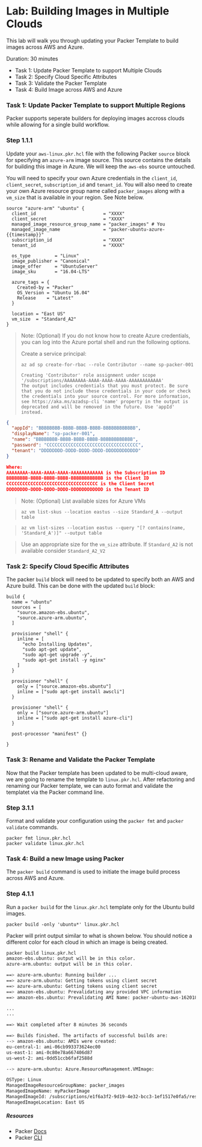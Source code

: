 # Lab: Building Images in Multiple Clouds
This lab will walk you through updating your Packer Template to build images across AWS and Azure.

Duration: 30 minutes

- Task 1: Update Packer Template to support Multiple Clouds
- Task 2: Specify Cloud Specific Attributes
- Task 3: Validate the Packer Template
- Task 4: Build Image across AWS and Azure

### Task 1: Update Packer Template to support Multiple Regions
Packer supports seperate builders for deploying images accross clouds while allowing for a single build workflow.

### Step 1.1.1

Update your `aws-linux.pkr.hcl` file with the following Packer `source` block for specifying an `azure-arm` image source.  This source contains the details for building this image in Azure.  We will keep the `aws-ebs` source untouched.

You will need to specify your own Azure credentials in the `client_id`, `client_secret`, `subscription_id` and `tenant_id`.  You will also need to create your own Azure resource group name called `packer_images` along with a `vm_size` that is available in your region. See Note below.

```hcl
source "azure-arm" "ubuntu" {
  client_id                         = "XXXX"
  client_secret                     = "XXXX"
  managed_image_resource_group_name = "packer_images" # You 
  managed_image_name                = "packer-ubuntu-azure-{{timestamp}}"
  subscription_id                   = "XXXX"
  tenant_id                         = "XXXX"

  os_type         = "Linux"
  image_publisher = "Canonical"
  image_offer     = "UbuntuServer"
  image_sku       = "16.04-LTS"

  azure_tags = {
    Created-by = "Packer"
    OS_Version = "Ubuntu 16.04"
    Release    = "Latest"
  }

  location = "East US"
  vm_size  = "Standard_A2"
}
```

> Note: (Optional) If you do not know how to create Azure credentials, you can log into the Azure portal shell and run the following options. 
> 
> Create a service principal: 
> ```shell 
> az ad sp create-for-rbac --role Contributor --name sp-packer-001
> ```
> ```shell
> Creating 'Contributor' role assignment under scope '/subscriptions/AAAAAAAA-AAAA-AAAA-AAAA-AAAAAAAAAAAA'
>The output includes credentials that you must protect. Be sure that you do not include these credentials in your code or check the credentials into your source control. For more information, see https://aka.ms/azadsp-cli 'name' property in the output is deprecated and will be removed in the future. Use 'appId' instead.

```json 
{
  "appId": "BBBBBBBB-BBBB-BBBB-BBBB-BBBBBBBBBBBB",
  "displayName": "sp-packer-001",
  "name": "BBBBBBBB-BBBB-BBBB-BBBB-BBBBBBBBBBBB",
  "password": "CCCCCCCCCCCCCCCCCCCCCCCCCCCCCCCCCC",
  "tenant": "DDDDDDDD-DDDD-DDDD-DDDD-DDDDDDDDDDDD"
}

Where: 
AAAAAAAA-AAAA-AAAA-AAAA-AAAAAAAAAAAA is the Subscription ID
BBBBBBBB-BBBB-BBBB-BBBB-BBBBBBBBBBBB is the Client ID
CCCCCCCCCCCCCCCCCCCCCCCCCCCCCCCCCC is the Client Secret
DDDDDDDD-DDDD-DDDD-DDDD-DDDDDDDDDDDD is the Tenant ID
```

> Note: (Optional) List available sizes for Azure VMs

> ```shell
> az vm list-skus --location eastus --size Standard_A --output table 

> ```shell
> az vm list-sizes --location eastus --query "[? contains(name, 'Standard_A')]" --output table
> ```

> Use an appropriate size for the `vm_size` attribute.  If `Standard_A2` is not available consider `Standard_A2_V2`


### Task 2: Specify Cloud Specific Attributes
The packer `build` block will need to be updated to specify both an AWS and Azure build.  This can be done with the updated `build` block:

```hcl
build {
  name = "ubuntu"
  sources = [
    "source.amazon-ebs.ubuntu",
    "source.azure-arm.ubuntu", 
  ]

  provisioner "shell" {
    inline = [
      "echo Installing Updates",
      "sudo apt-get update",
      "sudo apt-get upgrade -y",
      "sudo apt-get install -y nginx"
    ]
  }

  provisioner "shell" {
    only = ["source.amazon-ebs.ubuntu"]
    inline = ["sudo apt-get install awscli"]
  }

  provisioner "shell" {
    only = ["source.azure-arm.ubuntu"]
    inline = ["sudo apt-get install azure-cli"]
  }

  post-processor "manifest" {}

}
```

### Task 3: Rename and Validate the Packer Template
Now that the Packer template has been updated to be multi-cloud aware, we are going to rename the template to `linux.pkr.hcl`.  After refactoring and renaming our Packer template, we can auto format and validate the templatet via the Packer command line.

### Step 3.1.1

Format and validate your configuration using the `packer fmt` and `packer validate` commands.

```shell
packer fmt linux.pkr.hcl 
packer validate linux.pkr.hcl
```

### Task 4: Build a new Image using Packer
The `packer build` command is used to initiate the image build process across AWS and Azure.

### Step 4.1.1
Run a `packer build` for the `linux.pkr.hcl` template only for the Ubuntu build images.

```shell
packer build -only 'ubuntu*' linux.pkr.hcl
```

Packer will print output similar to what is shown below.  You should notice a different color for each cloud in which an image is being created.

```bash
packer build linux.pkr.hcl
amazon-ebs.ubuntu: output will be in this color.
azure-arm.ubuntu: output will be in this color.

==> azure-arm.ubuntu: Running builder ...
==> azure-arm.ubuntu: Getting tokens using client secret
==> azure-arm.ubuntu: Getting tokens using client secret
==> amazon-ebs.ubuntu: Prevalidating any provided VPC information
==> amazon-ebs.ubuntu: Prevalidating AMI Name: packer-ubuntu-aws-1620188684

...
...

==> Wait completed after 8 minutes 36 seconds

==> Builds finished. The artifacts of successful builds are:
--> amazon-ebs.ubuntu: AMIs were created:
eu-central-1: ami-06cb993373624ec00
us-east-1: ami-0c80e78a667406d87
us-west-2: ami-0dd51ccb6faf2588d

--> azure-arm.ubuntu: Azure.ResourceManagement.VMImage:

OSType: Linux
ManagedImageResourceGroupName: packer_images
ManagedImageName: myPackerImage
ManagedImageId: /subscriptions/e1f6a3f2-9d19-4e32-bcc3-1ef1517e0fa5/resourceGroups/packer_images/providers/Microsoft.Compute/images/myPackerImage
ManagedImageLocation: East US
```

##### Resources
* Packer [Docs](https://www.packer.io/docs/index.html)
* Packer [CLI](https://www.packer.io/docs/commands/index.html)
